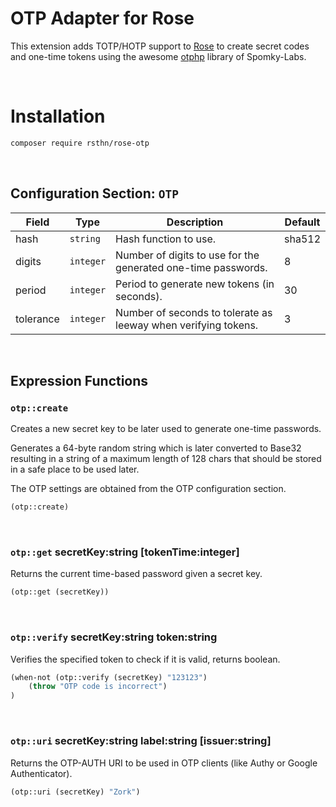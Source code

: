 # OTP Adapter for Rose

This extension adds TOTP/HOTP support to [Rose](https://github.com/rsthn/rose-core) to create secret codes and one-time tokens using the awesome [otphp](https://github.com/Spomky-Labs/otphp) library of Spomky-Labs.

<br/>

# Installation

```sh
composer require rsthn/rose-otp
```

<br/>

## Configuration Section: `OTP`

|Field|Type|Description|Default|
|----|----|-----------|-------|
|hash|`string`|Hash function to use.|sha512
|digits|`integer`|Number of digits to use for the generated one-time passwords.|8
|period|`integer`|Period to generate new tokens (in seconds).|30
|tolerance|`integer`|Number of seconds to tolerate as leeway when verifying tokens.|3

<br/>

## Expression Functions

### `otp::create`

Creates a new secret key to be later used to generate one-time passwords.

Generates a 64-byte random string which is later converted to Base32 resulting in a string of a maximum length of 128 chars that should be stored in a safe place to be used later.

The OTP settings are obtained from the OTP configuration section.

```lisp
(otp::create)
```

<br/>

### `otp::get` secretKey:string [tokenTime:integer]

Returns the current time-based password given a secret key.

```lisp
(otp::get (secretKey))
```

<br/>

### `otp::verify` secretKey:string token:string

Verifies the specified token to check if it is valid, returns boolean.

```lisp
(when-not (otp::verify (secretKey) "123123")
	(throw "OTP code is incorrect")
)
```

<br/>

### `otp::uri` secretKey:string label:string [issuer:string]

Returns the OTP-AUTH URI to be used in OTP clients (like Authy or Google Authenticator).

```lisp
(otp::uri (secretKey) "Zork")
```
